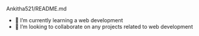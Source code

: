 Ankitha521/README.md
 
- 🌱 I’m currently learning a web development
- 👯 I’m looking to collaborate on any projects related to web development
